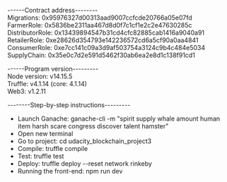 ------Contract address-------- </br>
Migrations: 0x95976327d00313aad9007ccfcde20766a05e07fd </br>
FarmerRole: 0x5836be2311aa467d8d0f7c1cf1e2c2e47630285c </br>
DistributorRole: 0x13439894547b31cd4cfc82885cab1416a9040a91 </br>
RetailerRole: 0xe28626d354793e142236572cd6a5cf90a0aa4841 </br>
ConsumerRole: 0xe7cc141c09a3d9af503754a3124c9b4c484e5034 </br>
SupplyChain: 0x35e0c7d2e591d5462f30ab6ea2e8d1c138f91cd1 </br>

------Program version--------- </br>
Node version: v14.15.5 </br>
Truffle: v4.1.14 (core: 4.1.14) </br>
Web3: v1.2.11 </br>

--------Step-by-step instructions--------- </br>
 + Launch Ganache: ganache-cli -m "spirit supply whale amount human item harsh scare congress discover talent hamster" </br>
 + Open new terminal </br>
 + Go to project: cd udacity_blockchain_project3 </br>
 + Compile: truffle compile </br>
 + Test: truffle test </br>
 + Deploy: truffle deploy --reset network rinkeby </br>
 + Running the front-end: npm run dev </br>
